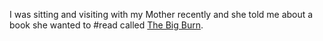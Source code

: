 I was sitting and visiting with my Mother recently and she told me about a book she wanted to #read called [The Big Burn](https://www.amazon.com/Big-Burn-Teddy-Roosevelt-America/dp/0547394608). 


